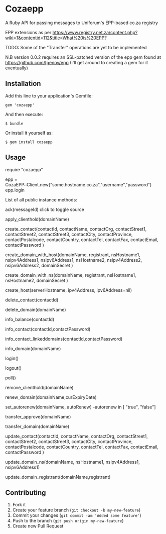 # Cozaepp

A Ruby API for passing messages to Uniforum's EPP-based co.za registry

EPP extensions as per https://www.registry.net.za/content.php?wiki=1&contentid=112&title=What%20is%20EPP?

TODO: Some of the "Transfer" operations are yet to be implemented

N.B version 0.0.2 requires an SSL-patched version of the epp gem found at https://github.com/tgenov/epp (I'll get around to creating a gem for it eventually)

## Installation

Add this line to your application's Gemfile:

    gem 'cozaepp'

And then execute:

    $ bundle

Or install it yourself as:

    $ gem install cozaepp

## Usage

require "cozaepp"

epp = CozaEPP::Client.new("some.hostname.co.za","username","password")
epp.login

List of all public instance methods:

ack(messageId) click to toggle source

apply_clienthold(domainName)

create_contact(contactId, contactName, contactOrg, contactStreet1, contactStreet2, contactStreet3, contactCity, contactProvince, contactPostalcode, contactCountry, contactTel, contactFax, contactEmail, contactPassword )

create_domain_with_host(domainName, registrant, nsHostname1, nsipv4Address1, nsipv6Address1, nsHostname2, nsipv4Address2, nsipv6Address2, domainSecret )

create_domain_with_ns(domainName, registrant, nsHostname1, nsHostname2, domainSecret )

create_host(serverHostname, ipv4Address, ipv6Address=nil)

delete_contact(contactId)

delete_domain(domainName)

info_balance(contactId)

info_contact(contactId,contactPassword)

info_contact_linkeddomains(contactId,contactPassword)

info_domain(domainName)

login()

logout()

poll()

remove_clienthold(domainName)

renew_domain(domainName,curExpiryDate)

set_autorenew(domainName, autoRenew)
-autorenew in [ "true", "false"]

transfer_approve(domainName)

transfer_domain(domainName)

update_contact(contactId, contactName, contactOrg, contactStreet1, contactStreet2, contactStreet3, contactCity, contactProvince, contactPostalcode, contactCountry, contactTel, contactFax, contactEmail, contactPassword )

update_domain_ns(domainName, nsHostname1, nsipv4Address1, nsipv6Address1)

update_domain_registrant(domainName,registrant)


## Contributing

1. Fork it
2. Create your feature branch (`git checkout -b my-new-feature`)
3. Commit your changes (`git commit -am 'Added some feature'`)
4. Push to the branch (`git push origin my-new-feature`)
5. Create new Pull Request
